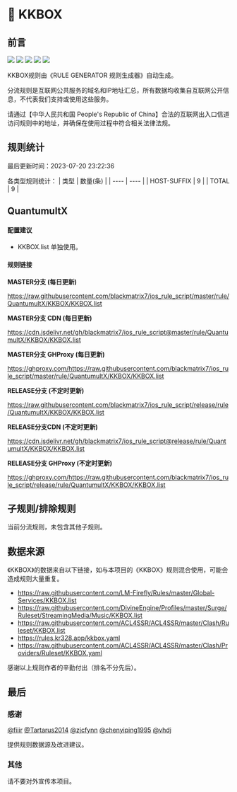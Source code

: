 # 🧸 KKBOX

## 前言

![](https://shields.io/badge/-移除重复规则-ff69b4) ![](https://shields.io/badge/-DOMAIN与DOMAIN--SUFFIX合并-green) ![](https://shields.io/badge/-DOMAIN--SUFFIX间合并-critical) ![](https://shields.io/badge/-DOMAIN--SUFFIX与DOMAIN--KEYWORD合并-blue) ![](https://shields.io/badge/-IP--CIDR(6)合并-blueviolet) 

KKBOX规则由《RULE GENERATOR 规则生成器》自动生成。

分流规则是互联网公共服务的域名和IP地址汇总，所有数据均收集自互联网公开信息，不代表我们支持或使用这些服务。

请通过【中华人民共和国 People's Republic of China】合法的互联网出入口信道访问规则中的地址，并确保在使用过程中符合相关法律法规。

## 规则统计

最后更新时间：2023-07-20 23:22:36

各类型规则统计：
| 类型 | 数量(条)  | 
| ---- | ----  |
| HOST-SUFFIX | 9  | 
| TOTAL | 9  | 


## QuantumultX 

#### 配置建议
- KKBOX.list 单独使用。

#### 规则链接
**MASTER分支 (每日更新)**

https://raw.githubusercontent.com/blackmatrix7/ios_rule_script/master/rule/QuantumultX/KKBOX/KKBOX.list

**MASTER分支 CDN (每日更新)**

https://cdn.jsdelivr.net/gh/blackmatrix7/ios_rule_script@master/rule/QuantumultX/KKBOX/KKBOX.list

**MASTER分支 GHProxy (每日更新)**

https://ghproxy.com/https://raw.githubusercontent.com/blackmatrix7/ios_rule_script/master/rule/QuantumultX/KKBOX/KKBOX.list

**RELEASE分支 (不定时更新)**

https://raw.githubusercontent.com/blackmatrix7/ios_rule_script/release/rule/QuantumultX/KKBOX/KKBOX.list

**RELEASE分支CDN (不定时更新)**

https://cdn.jsdelivr.net/gh/blackmatrix7/ios_rule_script@release/rule/QuantumultX/KKBOX/KKBOX.list

**RELEASE分支 GHProxy (不定时更新)**

https://ghproxy.com/https://raw.githubusercontent.com/blackmatrix7/ios_rule_script/release/rule/QuantumultX/KKBOX/KKBOX.list

## 子规则/排除规则


当前分流规则，未包含其他子规则。

## 数据来源

《KKBOX》的数据来自以下链接，如与本项目的《KKBOX》规则混合使用，可能会造成规则大量重复。

- https://raw.githubusercontent.com/LM-Firefly/Rules/master/Global-Services/KKBOX.list
- https://raw.githubusercontent.com/DivineEngine/Profiles/master/Surge/Ruleset/StreamingMedia/Music/KKBOX.list
- https://raw.githubusercontent.com/ACL4SSR/ACL4SSR/master/Clash/Ruleset/KKBOX.list
- https://rules.kr328.app/kkbox.yaml
- https://raw.githubusercontent.com/ACL4SSR/ACL4SSR/master/Clash/Providers/Ruleset/KKBOX.yaml


感谢以上规则作者的辛勤付出（排名不分先后）。

## 最后

### 感谢

[@fiiir](https://github.com/fiiir) [@Tartarus2014](https://github.com/Tartarus2014) [@zjcfynn](https://github.com/zjcfynn) [@chenyiping1995](https://github.com/chenyiping1995) [@vhdj](https://github.com/vhdj)

提供规则数据源及改进建议。

### 其他

请不要对外宣传本项目。